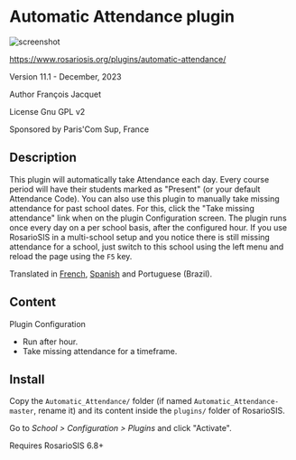 # Automatic Attendance plugin

![screenshot](https://gitlab.com/francoisjacquet/Automatic_Attendance/raw/master/screenshot.png?inline=false)

https://www.rosariosis.org/plugins/automatic-attendance/

Version 11.1 - December, 2023

Author François Jacquet

License Gnu GPL v2

Sponsored by Paris'Com Sup, France

## Description

This plugin will automatically take Attendance each day. Every course period will have their students marked as "Present" (or your default Attendance Code).
You can also use this plugin to manually take missing attendance for past school dates. For this, click the "Take missing attendance" link when on the plugin Configuration screen.
The plugin runs once every day on a per school basis, after the configured hour.
If you use RosarioSIS in a multi-school setup and you notice there is still missing attendance for a school, just switch to this school using the left menu and reload the page using the `F5` key.

Translated in [French](https://www.rosariosis.org/fr/plugins/automatic-attendance/), [Spanish](https://www.rosariosis.org/es/plugins/automatic-attendance/) and Portuguese (Brazil).

## Content

Plugin Configuration

- Run after hour.
- Take missing attendance for a timeframe.

## Install

Copy the `Automatic_Attendance/` folder (if named `Automatic_Attendance-master`, rename it) and its content inside the `plugins/` folder of RosarioSIS.

Go to _School > Configuration > Plugins_ and click "Activate".

Requires RosarioSIS 6.8+
